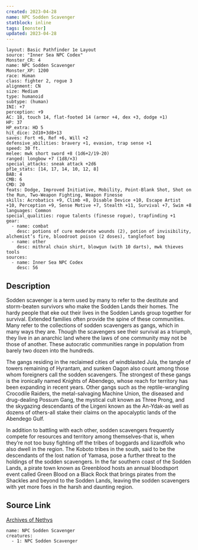```yaml
---
created: 2023-04-28
name: NPC Sodden Scavenger
statblock: inline
tags: [monster]
updated: 2023-04-28
---
```

```statblock
layout: Basic Pathfinder 1e Layout
source: "Inner Sea NPC Codex"
Monster_CR: 4
name: NPC Sodden Scavenger
Monster_XP: 1200
race: Human
class: fighter 2, rogue 3
alignment: CN
size: Medium
type: humanoid
subtype: (human)
INI: +7
perception: +9
AC: 18, touch 14, flat-footed 14 (armor +4, dex +3, dodge +1)
HP: 37
HP_extra: HD 5
hit_dice: 2d10+3d8+13
saves: Fort +6, Ref +6, Will +2
defensive_abilities: bravery +1, evasion, trap sense +1
speed: 30 ft.
melee: mwk short sword +8 (1d6+2/19-20)
ranged: longbow +7 (1d8/×3)
special_attacks: sneak attack +2d6
pf1e_stats: [14, 17, 14, 10, 12, 8]
BAB: 4
CMB: 6
CMD: 20
feats: Dodge, Improved Initiative, Mobility, Point-Blank Shot, Shot on the Run, Two-Weapon Fighting, Weapon Finesse
skills: Acrobatics +9, Climb +8, Disable Device +10, Escape Artist +10, Perception +9, Sense Motive +7, Stealth +11, Survival +7, Swim +8
languages: Common
special_qualities: rogue talents (finesse rogue), trapfinding +1
gear:
  - name: combat
    desc: potions of cure moderate wounds (2), potion of invisibility, alchemist’s fire, bloodroot poison (2 doses), tanglefoot bag
  - name: other
    desc: mithral chain shirt, blowgun (with 10 darts), mwk thieves tools
sources:
  - name: Inner Sea NPC Codex
    desc: 56
```
## Description
Sodden scavenger is a term used by many to refer to the destitute and storm-beaten survivors who make the Sodden Lands their homes. The hardy people that eke out their lives in the Sodden Lands group together for survival. Extended families often provide the spine of these communities. Many refer to the collections of sodden scavengers as gangs, which in many ways they are. Though the scavengers see their survival as a triumph, they live in an anarchic land where the laws of one community may not be those of another. These autocratic communities range in population from barely two dozen into the hundreds.

The gangs residing in the reclaimed cities of windblasted Jula, the tangle of towers remaining of Hyrantam, and sunken Oagon also count among those whom foreigners call the sodden scavengers. The strongest of these gangs is the ironically named Knights of Abendego, whose reach for territory has been expanding in recent years. Other gangs such as the reptile-wrangling Crocodile Raiders, the metal-salvaging Machine Union, the diseased and drug-dealing Possum Gang, the mystical cult known as Three Prong, and the skygazing descendants of the Lirgeni known as the An-Ydak-as well as dozens of others-all stake their claims on the apocalyptic lands of the Abendego Gulf.

In addition to battling with each other, sodden scavengers frequently compete for resources and territory among themselves-that is, when they’re not too busy fighting off the tribes of boggards and lizardfolk who also dwell in the region. The Koboto tribes in the south, said to be the descendants of the lost nation of Yamasa, pose a further threat to the holdings of the sodden scavengers. In the far southern coast of the Sodden Lands, a pirate town known as Greenblood hosts an annual bloodsport event called Green Blood on a Black Rock that brings pirates from the Shackles and beyond to the Sodden Lands, leaving the sodden scavengers with yet more foes in the harsh and daunting region.
## Source Link
[Archives of Nethys](https://aonprd.com/NPCDisplay.aspx?ItemName=Sodden%20Scavenger)
```encounter-table
name: NPC Sodden Scavenger
creatures:
  - 1: NPC Sodden Scavenger
```
